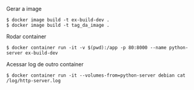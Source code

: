 Gerar a image

    $ docker image build -t ex-build-dev .
    $ docker image build -t tag_da_image .

Rodar container

    $ docker container run -it -v $(pwd):/app -p 80:8000 --name python-server ex-build-dev

Acessar log de outro container 

    $ docker container run -it --volumes-from=python-server debian cat /log/http-server.log